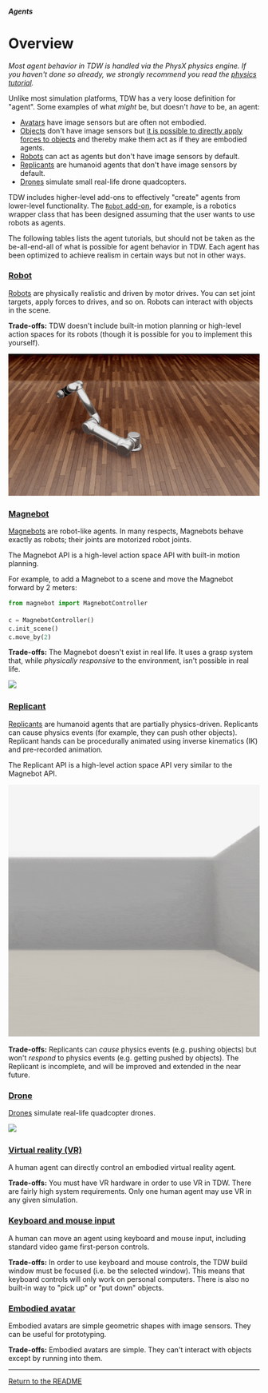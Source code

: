 ##### Agents

# Overview

*Most agent behavior in TDW is handled via the PhysX physics engine. If you haven't done so already, we strongly recommend you read the [physics tutorial](../physx/overview.md).*

Unlike most simulation platforms, TDW has a very loose definition for "agent". Some examples of what *might* be, but doesn't *have* to be, an agent:

- [Avatars](../core_concepts/avatars.md) have image sensors but are often not embodied.
- [Objects](../core_concepts/objects.md) don't have image sensors but [it is possible to directly apply forces to objects](../physx/forces.md) and thereby make them act as if they are embodied agents.
- [Robots](../robots/overview.md) can act as agents but don't have image sensors by default.
- [Replicants](../replicants/overview.md) are humanoid agents that don't have image sensors by default.
- [Drones](../drone/drone.md) simulate small real-life drone quadcopters.

TDW includes higher-level add-ons to effectively "create" agents from lower-level functionality. The [`Robot` add-on](../../python/add_ons/robot.md), for example, is a robotics wrapper class that has been designed assuming that the user wants to use robots as agents.

The following tables lists the agent tutorials, but should not be taken as the be-all-end-all of what is possible for agent behavior in TDW. Each agent has been optimized to achieve realism in certain ways but not in other ways.

### [Robot](../robots/overview.md)

[Robots](../robots/overview.md) are physically realistic and driven by motor drives. You can set joint targets, apply forces to drives, and so on. Robots can interact with objects in the scene.

**Trade-offs:** TDW doesn't include built-in motion planning or high-level action spaces for its robots (though it is possible for you to implement this yourself).

![](images/ur5.gif)

### [Magnebot](https://github.com/alters-mit/magnebot)

[Magnebots](https://github.com/alters-mit/magnebot) are robot-like agents. In many respects, Magnebots behave exactly as robots; their joints are motorized robot joints.

The Magnebot API is a high-level action space API with built-in motion planning.   

 For example, to add a Magnebot to a scene and move the Magnebot forward by 2 meters:

```python
from magnebot import MagnebotController

c = MagnebotController()
c.init_scene()
c.move_by(2)
```

**Trade-offs:** The Magnebot doesn't exist in real life. It uses a grasp system that, while *physically responsive* to the environment, isn't possible in real life.

![](images/reach_high.gif)

### [Replicant](../replicants/overview.md)

[Replicants](../replicants/overview.md) are humanoid agents that are partially physics-driven. Replicants can cause physics events (for example, they can push other objects). Replicant hands can be procedurally animated using inverse kinematics (IK) and pre-recorded animation.

The Replicant API is a high-level action space API very similar to the Magnebot API.

![](../replicants/images/crash.gif)

**Trade-offs:** Replicants can *cause* physics events (e.g. pushing objects) but won't *respond* to physics events (e.g. getting pushed by objects). The Replicant is incomplete, and will be improved and extended in the near future.

### [Drone](../drone.md)

[Drones](../drone/drone.md) simulate real-life quadcopter drones.

![](../drone/images/suburb.gif)

### [Virtual reality (VR)](../vr/overview.md)

A human agent can directly control an embodied virtual reality agent.

**Trade-offs:** You must have VR hardware in order to use VR in TDW. There are fairly high system requirements. Only one human agent may use VR in any given simulation.

### [Keyboard and mouse input](../keyboard_and_mouse/overview.md)

A human can move an agent using keyboard and mouse input, including standard video game first-person controls.

**Trade-offs:** In order to use keyboard and mouse controls, the TDW build window must be focused (i.e. be the selected window). This means that keyboard controls will only work on personal computers. There is also no built-in way to "pick up" or "put down" objects.

### [Embodied avatar](../embodied_avatars/embodied_avatar.md)

Embodied avatars are simple geometric shapes with image sensors. They can be useful for prototyping.

**Trade-offs:** Embodied avatars are simple. They can't interact with objects except by running into them.

***

[Return to the README](../../../README.md)